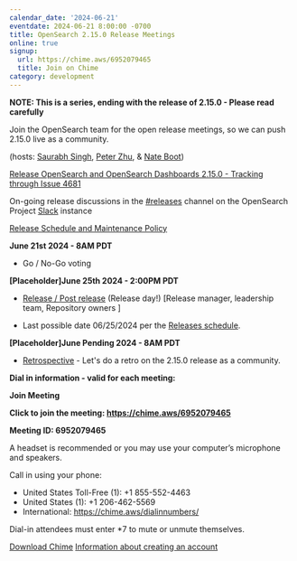 ```yaml
---
calendar_date: '2024-06-21'
eventdate: 2024-06-21 8:00:00 -0700
title: OpenSearch 2.15.0 Release Meetings
online: true
signup:
  url: https://chime.aws/6952079465
  title: Join on Chime
category: development
---
```


**NOTE: This is a series, ending with the release of 2.15.0 - Please read carefully**

Join the OpenSearch team for the open release meetings, so we can push 2.15.0 live as a community.

(hosts: [Saurabh Singh](https://github.com/getsaurabh02), [Peter Zhu](https://github.com/peterzhuamazon), & [Nate Boot](https://github.com/nateynateynate))

[Release OpenSearch and OpenSearch Dashboards 2.15.0 - Tracking through Issue 4681](https://github.com/opensearch-project/opensearch-build/issues/4681)

On-going release discussions in the [#releases](https://opensearch.slack.com/archives/C0561HRK961) channel on the OpenSearch Project [Slack](https://opensearch.org/slack.html) instance

[Release Schedule and Maintenance Policy](https://opensearch.org/releases.html)

**June 21st 2024 - 8AM PDT**

* Go / No-Go voting

**[Placeholder]June 25th 2024 - 2:00PM PDT**

* [Release / Post release](https://github.com/opensearch-project/opensearch-build/wiki/Releasing-the-Distribution#release) (Release day!) [Release manager, leadership team, Repository owners ]

* Last possible date 06/25/2024 per the [Releases schedule](https://opensearch.org/releases.html).

**[Placeholder]June Pending 2024 - 8AM PDT**

* [Retrospective](https://github.com/opensearch-project/opensearch-build/issues/4786) - Let's do a retro on the 2.15.0 release as a community.

**Dial in information - valid for each meeting:**

**Join Meeting**

**Click to join the meeting: <https://chime.aws/6952079465>**

**Meeting ID: 6952079465** 

A headset is recommended or you may use your computer’s microphone and speakers.

Call in using your phone: 
- United States Toll-Free (1): +1 855-552-4463
- United States (1): +1 206-462-5569
- International: https://chime.aws/dialinnumbers/

Dial-in attendees must enter *7 to mute or unmute themselves.

[Download Chime](https://aws.amazon.com/chime/download)
[Information about creating an account](https://aws.amazon.com/chime/getting-started)
